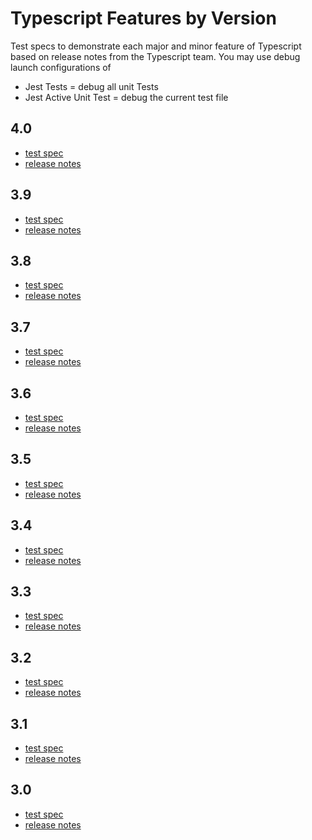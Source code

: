 # Typescript Features by Version

Test specs to demonstrate each major and minor feature of Typescript based on release notes from the Typescript team. You may use debug launch configurations of

- Jest Tests = debug all unit Tests
- Jest Active Unit Test = debug the current test file

## 4.0

- [test spec](src/4.0.spec.ts)
- [release notes](https://www.typescriptlang.org/docs/handbook/release-notes/typescript-4-0.html)

## 3.9

- [test spec](src/3.9.spec.ts)
- [release notes](https://www.typescriptlang.org/docs/handbook/release-notes/typescript-3-9.html)

## 3.8

- [test spec](src/3.8.spec.ts)
- [release notes](https://www.typescriptlang.org/docs/handbook/release-notes/typescript-3-8.html)

## 3.7

- [test spec](src/3.7.spec.ts)
- [release notes](https://www.typescriptlang.org/docs/handbook/release-notes/typescript-3-7.html)

## 3.6

- [test spec](src/3.6.spec.ts)
- [release notes](https://www.typescriptlang.org/docs/handbook/release-notes/typescript-3-6.html)

## 3.5

- [test spec](src/3.5.spec.ts)
- [release notes](https://www.typescriptlang.org/docs/handbook/release-notes/typescript-3-5.html)

## 3.4

- [test spec](src/3.4.spec.ts)
- [release notes](https://www.typescriptlang.org/docs/handbook/release-notes/typescript-3-4.html)

## 3.3

- [test spec](src/3.3.spec.ts)
- [release notes](https://www.typescriptlang.org/docs/handbook/release-notes/typescript-3-3.html)

## 3.2

- [test spec](src/3.2.spec.ts)
- [release notes](https://www.typescriptlang.org/docs/handbook/release-notes/typescript-3-2.html)

## 3.1

- [test spec](src/3.1.spec.ts)
- [release notes](https://www.typescriptlang.org/docs/handbook/release-notes/typescript-3-1.html)

## 3.0

- [test spec](src/3.0.spec.ts)
- [release notes](https://www.typescriptlang.org/docs/handbook/release-notes/typescript-3-0.html)
